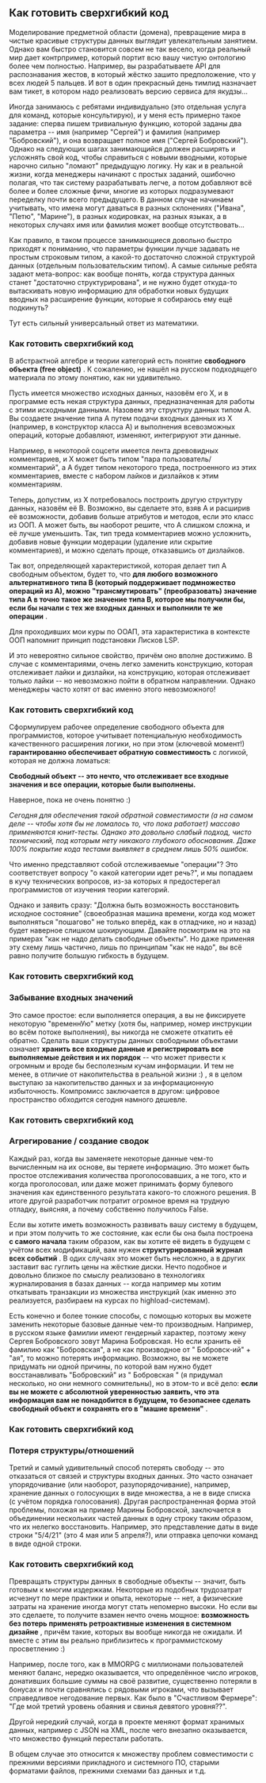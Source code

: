 ## Как готовить сверхгибкий код

Моделирование предметной области (домена), превращение мира в чистые красивые структуры данных выглядит увлекательным занятием. Однако вам быстро становится совсем не так весело, когда реальный мир дает контрпример, который портит всю вашу чистую онтологию более чем полностью. Например, вы разрабатываете API для распознавания жестов, в который жёстко зашито предположение, что у всех людей 5 пальцев. И вот в один прекрасный день тимлид назначает вам тикет, в котором надо реализовать версию сервиса для якудзы...

Иногда занимаюсь с ребятами индивидуально (это отдельная услуга для команд, которые консультирую), и у меня есть примерно такое задание: сперва пишем тривиальную функцию, которой заданы два параметра -- имя (например "Сергей") и фамилия (например "Бобровский"), и она возвращает полное имя ("Сергей Бобровский"). Однако на следующих шагах занимающийся должен расширять и усложнять свой код, чтобы справиться с новыми вводными, которые нарочно сильно "ломают" предыдущую логику. Ну как и в реальной жизни, когда менеджеры начинают с простых заданий, ошибочно полагая, что так систему разрабатывать легче, а потом добавляют всё более и более сложные фичи, многие из которых подразумевают переделку почти всего предыдущего. В данном случае начинаем учитывать, что имена могут даваться в разных склонениях ("Ивана", "Петю", "Марине"), в разных кодировках, на разных языках, а в некоторых случаях имя или фамилия может вообще отсутствовать...

Как правило, в таком процессе занимающиеся довольно быстро приходят к пониманию, что параметры функции лучше задавать не простым строковым типом, а какой-то достаточно сложной структурой данных (отдельным пользовательским типом). А самые сильные ребята задают мета-вопрос: как вообще понять, когда структура данных станет "достаточно структурирована", и не нужно будет откуда-то вытаскивать новую информацию для обработки новых будущих вводных на расширение функции, которые я собираюсь ему ещё подкинуть?

Тут есть сильный универсальный ответ из математики.


### Как готовить сверхгибкий код

В абстрактной алгебре и теории категорий есть понятие  **свободного объекта (free object)** . К сожалению, не нашёл на русском подходящего материала по этому понятию, как ни удивительно.

Пусть имеется множество исходных данных, назовём его X, и в программе есть некая структура данных, предназначенная для работы с этими исходными данными. Назовем эту структуру данных типом A. Вы создаете значение типа A путем подачи входных данных из X (например, в конструктор класса А) и выполнения всевозможных операций, которые добавляют, изменяют, интегрируют эти данные.

Например, в некоторой соцсети имеется лента древовидных комментариев, и X может быть типом "пара пользователь/комментарий", а A будет типом некоторого треда, построенного из этих комментариев, вместе с набором лайков и дизлайков к этим комментариям.

Теперь, допустим, из X потребовалось построить другую структуру данных, назовём её B. Возможно, вы сделаете это, взяв A и расширив её возможности, добавив больше атрибутов и методов, если это класс из ООП. А может быть, вы наоборот решите, что А слишком сложна, и её лучше уменьшить. Так, тип треда комментариев можно усложнить, добавив новые функции модерации (удаление или скрытие комментариев), и можно сделать проще, отказавшись от дизлайков.

Так вот, определяющей характеристикой, которая делает тип A свободным объектом, будет то, что  **для любого возможного альтернативного типа B (который поддерживает подмножество операций из A), можно "трансмутировать" (преобразовать) значение типа A в точно такое же значение типа B, которое мы получили бы, если бы начали с тех же входных данных и выполнили те же операции** .

Для проходивших мои куры по ООАП, эта характериcтика в контексте ООП напомнит принцип подстановки Лисков LSP.

И это невероятно сильное свойство, причём оно вполне достижимо. В случае с комментариями, очень легко заменить конструкцию, которая отслеживает лайки и дизлайки, на конструкцию, которая отслеживает только лайки -- но невозможно пойти в обратном направлении. Однако менеджеры часто хотят от вас именно этого невозможного!


### Как готовить сверхгибкий код

Сформулируем рабочее определение свободного объекта для программистов, которое учитывает потенциальную необходимость качественного расширения логики, но при этом (ключевой момент!) **гарантированно обеспечивает обратную совместимость** с логикой, которая не должна ломаться:

**Свободный объект -- это нечто, что отслеживает все входные значения и все операции, которые были выполнены.**

Наверное, пока не очень понятно :)

*Сегодня для обеспечения такой обратной совместимости (а на самом деле -- чтобы хотя бы не ломалось то, что пока работает) массово применяются юнит-тесты. Однако это довольно слабый подход, чисто технический, под которым нету никакого глубокого обоснования. Даже 100% покрытие кода тестами выявляет в среднем лишь 50% ошибок.*

Что именно представляют собой отслеживаемые "операции"? Это соответствует вопросу "о какой категории идет речь?", и мы попадаем в кучу технических вопросов, из-за которых я предостерегал программистов от изучения теории категорий.

Однако и заявить сразу: "Должна быть возможность восстановить исходное состояние" (своеобразная машина времени, когда код может выполняться "пошагово" не только вперёд, как в отладчике, но и назад) будет наверное слишком шокирующим. Давайте посмотрим на это на примерах "как не надо делать свободные объекты". Но даже применяя эту схему лишь частично, лишь по принципам "как не надо", вы всё равно получите большую гибкость в будущем.


### Как готовить сверхгибкий код

### Забывание входных значений

Это самое простое: если выполняется операция, а вы не фиксируете некоторую "временнУю" метку (хотя бы, например, номер инструкции во всём потоке выполнения), вы никогда не сможете откатить её обратно. Сделать ваши структуры данных свободными объектами означает **хранить все входные данные и регистрировать все выполняемые действия и их порядок** -- что может привести к огромным и вроде бы бесполезным кучам информации. И тем не менее, в отличие от накопительства в реальной жизни :) , я в целом выступаю за накопительство данных и за информационную избыточность. Компромисс заключается в другом: цифровое пространство обходится сегодня намного дешевле.


### Как готовить сверхгибкий код

### Агрегирование / создание сводок

Каждый раз, когда вы заменяете некоторые данные чем-то вычисленным на их основе, вы теряете информацию. Это может быть простое отслеживания количества проголосовавших, а не того, кто и когда проголосовал, или даже может принимать форму булевого значения как единственного результата какого-то сложного решения. В итоге другой разработчик потратит огромное время на трудную отладку, выясняя, а почему собственно получилось False.

Если вы хотите иметь возможность развивать вашу систему в будущем, и при этом получить то же состояние, как если бы она была построена **с самого начала** таким образом, как вы хотите её видеть в будущем с учётом всех модификаций, вам нужен  **структурированный журнал всех событий** . В одих случаях это может быть несложно, а в других заставит вас гуглить цены на жёсткие диски. Нечто подобное и довольно близкое по смыслу реализовано в технологиях журналирования в базах данных -- когда например мы хотим откатывать транзакции из множества инструкций (как именно это реализуется, разбираем на курсах по highload-системам).

Есть конечно и более тонкие способы, с помощью которых вы можете заменить некоторые базовые данные чем-то производным. Например, в русском языке фамилии имеют гендерный характер, поэтому жену Сергея Бобровского зовут Марина Бобровская. Но если хранить её фамилию как "Бобровская", а не как производное от " Бобровск-ий" + "ая", то можно потерять информацию. Возможно, вы не можете придумать ни одной причины, по которой вам нужно будет восстанавливать "Бобровский" из " Бобровская " (я придумал несколько, но они немного сомнительны), но в этом-то и всё дело:  **если вы не можете с абсолютной уверенностью заявить, что эта информация вам не понадобится в будущем, то безопаснее сделать свободный объект и сохранять его в "машие времени"** .


### Как готовить сверхгибкий код

### Потеря структуры/отношений

Третий и самый удивительный способ потерять свободу -- это отказаться от связей и структуры входных данных. Это часто означает упорядочивание (или наоборот, разупорядочивание), например, хранение данных о голосующих в виде множества, а не в виде списка (с учётом порядка голосования). Другая распространенная форма этой проблемы, похожая на пример Марины Бобровской, заключается в объединении нескольких частей данных в одну строку таким образом, что их нелегко восстановить. Например, это представление даты в виде строки "5/4/21" (это 4 мая или 5 апреля?), или отправка цепочки команд в виде одной строки.


### Как готовить сверхгибкий код

Превращать структуры данных в свободные объекты -- значит, быть готовым к многим издержкам. Некоторые из подобных трудозатрат исчезнут по мере практики и опыта, некоторые -- нет, а физические затраты на хранение иногда могут стать непомерно высоки. Но если вы это сделаете, то получите взамен нечто очень мощное:  **возможность без потерь применять ретроактивные изменения в системном дизайне** , причём такие, которых вы вообще никогда не ожидали. И вместе с этим вы реально приблизитесь к программистскому просветлению :)

Например, после того, как в MMORPG с миллионами пользователей меняют баланс, нередко оказывается, что определённое число игроков, донативших большие суммы на своё развитие, существенно потеряли в бонусах и почти сравнялись с рядовыми игроками, что вызывает справедливое негодование первых.
Как было в "Счастливом Фермере": "Где мой третий уровень обаяния и свинья девятого уровня??".

Другой нередкий случай, когда в проекте меняют формат хранимых данных, например с JSON на XML, после чего внезапно оказывается, что множество функций перестали работать.

В общем случае это относится к множеству проблем совместимости с прежними версиями прикладного и системного ПО, старыми форматами файлов, прежними схемами баз данных и т.д.
